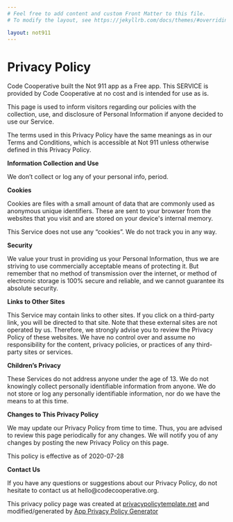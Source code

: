 ```yaml
---
# Feel free to add content and custom Front Matter to this file.
# To modify the layout, see https://jekyllrb.com/docs/themes/#overriding-theme-defaults

layout: not911
---
```


<div class="p-5">
<h1 class="leading-tight text-blue-1 mb-1 font-bold d:pr-5 mb-4">
  Privacy Policy
</h1>
<p>
Code Cooperative built the Not 911 app as a Free app. This SERVICE is provided by
Code Cooperative at no cost and is intended for use as is.
</p>
<p>
This page is used to inform visitors regarding our
policies with the collection, use, and disclosure of Personal
Information if anyone decided to use our Service.
</p>
<p>
The terms used in this Privacy Policy have the same meanings
as in our Terms and Conditions, which is accessible at
Not 911 unless otherwise defined in this Privacy Policy.
</p>
<p><strong>Information Collection and Use</strong></p>
<p>We don’t collect or log any of your personal info, period.</p>
<p><strong>Cookies</strong></p>
<p>
Cookies are files with a small amount of data that are
commonly used as anonymous unique identifiers. These are sent
to your browser from the websites that you visit and are
stored on your device's internal memory.
</p>
<p>
This Service does not use any “cookies”. We do not track you in any way.
</p>
<p><strong>Security</strong></p> <p>
We value your trust in providing us your
Personal Information, thus we are striving to use commercially
acceptable means of protecting it. But remember that no method
of transmission over the internet, or method of electronic
storage is 100% secure and reliable, and we cannot
guarantee its absolute security.
</p>
<p><strong>Links to Other Sites</strong></p> <p>
This Service may contain links to other sites. If you click on
a third-party link, you will be directed to that site. Note
that these external sites are not operated by us.
Therefore, we strongly advise you to review the
Privacy Policy of these websites. We have
no control over and assume no responsibility for the content,
privacy policies, or practices of any third-party sites or
services.
</p>
<p><strong>Children’s Privacy</strong></p> <p>
These Services do not address anyone under the age of 13.
We do not knowingly collect personally identifiable information from anyone. We do not store or log any personally identifiable information, nor do we have the means to at this time.
</p>
<p><strong>Changes to This Privacy Policy</strong></p> <p>
We may update our Privacy Policy from
time to time. Thus, you are advised to review this page
periodically for any changes. We will
notify you of any changes by posting the new Privacy Policy on
this page.
</p>
<p>This policy is effective as of 2020-07-28</p>
<p><strong>Contact Us</strong></p> <p>
If you have any questions or suggestions about our
Privacy Policy, do not hesitate to contact us at hello@codecooperative.org.
</p>
<p>
This privacy policy page was created at
<a href="https://privacypolicytemplate.net" target="_blank" rel="noopener noreferrer">privacypolicytemplate.net</a>
and modified/generated by
<a href="https://app-privacy-policy-generator.firebaseapp.com/" target="_blank" rel="noopener noreferrer">App Privacy Policy Generator</a></p>
</div>
